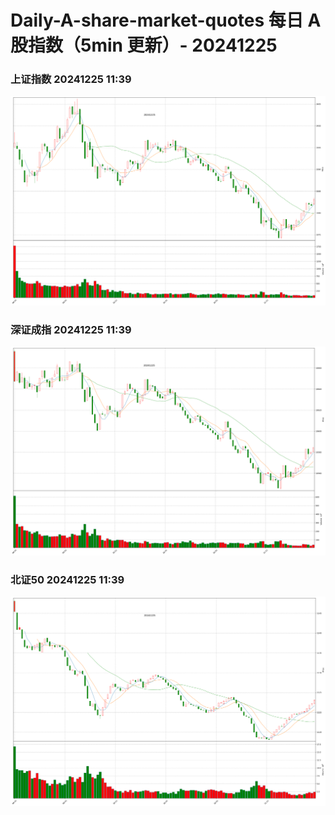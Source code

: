 
# Daily-A-share-market-quotes 每日 A 股指数（5min 更新）- 20241225

### 上证指数 20241225 11:39
![](./fig/2024/12/20241225-sh000001.png)

### 深证成指 20241225 11:39
![](./fig/2024/12/20241225-sz399001.png)

### 北证50 20241225 11:39
![](./fig/2024/12/20241225-bj899050.png)
